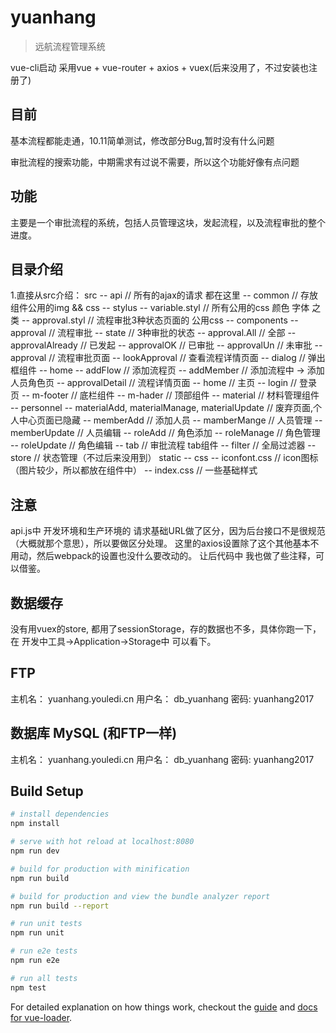# yuanhang

> 远航流程管理系统

vue-cli启动 采用vue + vue-router + axios + vuex(后来没用了，不过安装也注册了)

## 目前

基本流程都能走通，10.11简单测试，修改部分Bug,暂时没有什么问题

审批流程的搜索功能，中期需求有过说不需要，所以这个功能好像有点问题

## 功能

主要是一个审批流程的系统，包括人员管理这块，发起流程，以及流程审批的整个进度。

## 目录介绍

1.直接从src介绍：
src
-- api // 所有的ajax的请求 都在这里
-- common // 存放组件公用的img && css 
  -- stylus
    -- variable.styl // 所有公用的css 颜色 字体 之类
    -- approval.styl // 流程审批3种状态页面的 公用css
-- components
  -- approval // 流程审批
    -- state // 3种审批的状态
      -- approval.All // 全部
      -- approvalAlready // 已发起
      -- approvalOK // 已审批
      -- approvalUn // 未审批
    -- approval // 流程审批页面
    -- lookApproval // 查看流程详情页面
  -- dialog // 弹出框组件
  -- home
    -- addFlow // 添加流程页
    -- addMember // 添加流程中 -> 添加人员角色页
    -- approvalDetail // 流程详情页面
    -- home // 主页
  -- login // 登录页
  -- m-footer // 底栏组件
  -- m-hader // 顶部组件
  -- material // 材料管理组件
  -- personnel
    -- materialAdd, materialManage, materialUpdate // 废弃页面,个人中心页面已隐藏
    -- memberAdd // 添加人员
    -- mamberMange // 人员管理
    -- memberUpdate // 人员编辑
    -- roleAdd // 角色添加
    -- roleManage // 角色管理
    -- roleUpdate // 角色编辑
  -- tab // 审批流程 tab组件 
-- filter // 全局过滤器
-- store // 状态管理（不过后来没用到）
static
  -- css
    -- iconfont.css // icon图标 （图片较少，所以都放在组件中）
    -- index.css // 一些基础样式

## 注意

api.js中
开发环境和生产环境的 请求基础URL做了区分，因为后台接口不是很规范（大概就那个意思），所以要做区分处理。
这里的axios设置除了这个其他基本不用动，然后webpack的设置也没什么要改动的。
让后代码中 我也做了些注释，可以借鉴。

## 数据缓存

没有用vuex的store, 都用了sessionStorage，存的数据也不多，具体你跑一下，在 开发中工具->Application->Storage中 可以看下。

## FTP

主机名： yuanhang.youledi.cn
用户名： db_yuanhang
密码: yuanhang2017

## 数据库 MySQL (和FTP一样)

主机名： yuanhang.youledi.cn
用户名： db_yuanhang
密码: yuanhang2017
















## Build Setup

``` bash
# install dependencies
npm install

# serve with hot reload at localhost:8080
npm run dev

# build for production with minification
npm run build

# build for production and view the bundle analyzer report
npm run build --report

# run unit tests
npm run unit

# run e2e tests
npm run e2e

# run all tests
npm test
```

For detailed explanation on how things work, checkout the [guide](http://vuejs-templates.github.io/webpack/) and [docs for vue-loader](http://vuejs.github.io/vue-loader).
